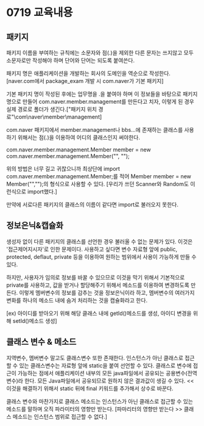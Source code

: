# 0719 교육내용
## 패키지

 패키지 이름을 부여하는 규칙에는 소문자와 점(.)을 제외한 다른 문자는 쓰지않고 모두 소문자로만 작성해야 하며 단어와 단어는 되도록 붙여쓴다.
 
 패키지 명은 애플리케이션을 개발하는 회사의 도메인을 역순으로 작성한다. [naver.com에서 package_exam 개발 시 com.naver가 기본 패키지]

 기본 패키지 명이 작성된 후에는 업무명을 .을 붙여야 하며
 이 정보들을 바탕으로 패키지명으로 만들어 com.naver.member.management를 만든다고 치자, 이렇게 된 경우 실제 경로로 폴더가 생긴다.["패키지 위치 경로"\com\naver\member\management\]

 com.naver 패키지에서 member.management나 bbs...에 존재하는 클래스를 사용하기 위해서는 점(.)을 이용하여 어디의 클래스인지 써야한다.
 
 com.naver.member.management.Member member = new com.naver.member.management.Member("", "");

 위의 방법은 너무 길고 귀찮으니까 최상단에 import com.naver.member.management.Member;를 적어 Member member = new Member("","");의 형식으로 사용할 수 있다. [우리가 쓰던 Scanner와 Random도 이런식으로 import했다.]

만약에 서로다른 패키지의 클래스의 이름이 같다면 import로 불러오지 못한다.

## 정보은닉&캡슐화
 생성자 없이 다른 패키지의 클래스를 선언한 경우 불러올 수 없는 문제가 있다. 이것은 '접근제어지시자'로 인한 문제이다.
사용하고 싶다면 변수 자료형 앞에 public, protected, deflaut, private 등을 이용하여 원하는 범위에서 사용이 가능하게 만들 수 있다.
 
 하지만, 사용자가 임의로 정보를 바꿀 수 있으므로 이것을 막기 위해서 기본적으로 private를 사용하고, 값을 받거나 할당해주기 위해서 메소드를 이용하여 변경하도록 만든다. 이렇게 멤버변수의 정보를 감추는 것을 정보은닉이라 하고, 멤버변수의 여러가지 변화를 하나의 메소드 내에 숨겨 처리하는 것을 캡슐화라고 한다.

[ex) 아이디를 받아오기 위해 해당 클래스 내에 getId()메소드를 생성, 아이디 변경을 위해 setId()메소드 생성] 

## 클래스 변수 & 메소드
 지역변수, 멤버변수 말고도 클래스변수 또한 존재한다. 인스턴스가 아닌 클래스로 접근할 수 있는 클래스변수는 자료형 앞에 static을 붙여 선언할 수 있다. 클래스로 변수에 접근이 가능하는 점에서 애플리케이션 내부의 모든 java파일에서 공유되는 공용변수(전역변수)라 한다.
 모든 Java파일에서 공유되므로 원하지 않은 결과값이 생길 수 있다. << 이것을 해결하기 위해서 static 뒤에 final 키워드를 추가해서 상수로 바꾼다.

 클래스 변수와 마찬가지로 클래스 메소드는 인스턴스가 아닌 클래스로 접근할 수 있는 메소드를 말하며 오직 파라미터의 영향만 받는다.
 [파마리터의 영향만 받는다 >> 클래스 메소드는 인스턴스 범위로 접근할 수 없다.]

 

 


